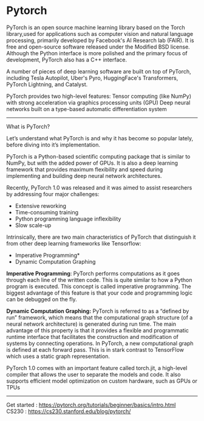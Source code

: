 # Pytorch

PyTorch is an open source machine learning library based on the Torch library,used for applications such as computer vision and natural language processing, primarily developed by Facebook's AI Research lab (FAIR). It is free and open-source software released under the Modified BSD license. Although the Python interface is more polished and the primary focus of development, PyTorch also has a C++ interface.

A number of pieces of deep learning software are built on top of PyTorch, including Tesla Autopilot, Uber's Pyro, HuggingFace's Transformers, PyTorch Lightning, and Catalyst.

PyTorch provides two high-level features:
Tensor computing (like NumPy) with strong acceleration via graphics processing units (GPU)
Deep neural networks built on a type-based automatic differentiation system

---

What is PyTorch?

Let’s understand what PyTorch is and why it has become so popular lately, before diving into it’s implementation.

PyTorch is a Python-based scientific computing package that is similar to NumPy, but with the added power of GPUs. It is also a deep learning framework that provides maximum flexibility and speed during implementing and building deep neural network architectures.

Recently, PyTorch 1.0 was released and it was aimed to assist researchers by addressing four major challenges:

- Extensive reworking
- Time-consuming training
- Python programming language inflexibility
- Slow scale-up

Intrinsically, there are two main characteristics of PyTorch that distinguish it from other deep learning frameworks like Tensorflow:

- Imperative Programming*
- Dynamic Computation Graphing


**Imperative Programming**: PyTorch performs computations as it goes through each line of the written code. This is quite similar to how a Python program is executed. This concept is called imperative programming. The biggest advantage of this feature is that your code and programming logic can be debugged on the fly.

**Dynamic Computation Graphing:** PyTorch is referred to as a “defined by run” framework, which means that the computational graph structure (of a neural network architecture) is generated during run time. The main advantage of this property is that it provides a flexible and programmatic runtime interface that facilitates the construction and modification of systems by connecting operations. In PyTorch, a new computational graph is defined at each forward pass. This is in stark contrast to TensorFlow which uses a static graph representation.

PyTorch 1.0 comes with an important feature called torch.jit, a high-level compiler that allows the user to separate the models and code. It also supports efficient model optimization on custom hardware, such as GPUs or TPUs

---

Get started : https://pytorch.org/tutorials/beginner/basics/intro.html <br>
CS230 : https://cs230.stanford.edu/blog/pytorch/
